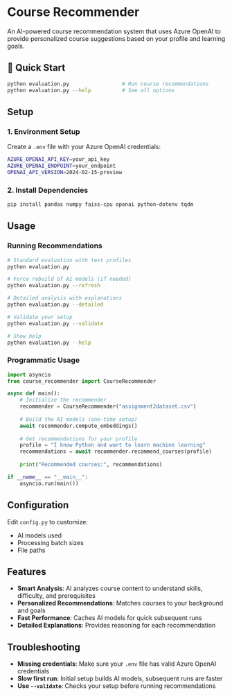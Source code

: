 # Course Recommender

An AI-powered course recommendation system that uses Azure OpenAI to provide personalized course suggestions based on your profile and learning goals.

## 🚀 Quick Start

```bash
python evaluation.py                 # Run course recommendations
python evaluation.py --help          # See all options
```

## Setup

### 1. Environment Setup
Create a `.env` file with your Azure OpenAI credentials:
```bash
AZURE_OPENAI_API_KEY=your_api_key
AZURE_OPENAI_ENDPOINT=your_endpoint
OPENAI_API_VERSION=2024-02-15-preview
```

### 2. Install Dependencies
```bash
pip install pandas numpy faiss-cpu openai python-dotenv tqdm
```

## Usage

### Running Recommendations

```bash
# Standard evaluation with test profiles
python evaluation.py

# Force rebuild of AI models (if needed)
python evaluation.py --refresh

# Detailed analysis with explanations
python evaluation.py --detailed

# Validate your setup
python evaluation.py --validate

# Show help
python evaluation.py --help
```

### Programmatic Usage

```python
import asyncio
from course_recommender import CourseRecommender

async def main():
    # Initialize the recommender
    recommender = CourseRecommender("assignment2dataset.csv")
    
    # Build the AI models (one-time setup)
    await recommender.compute_embeddings()
    
    # Get recommendations for your profile
    profile = "I know Python and want to learn machine learning"
    recommendations = await recommender.recommend_courses(profile)
    
    print("Recommended courses:", recommendations)

if __name__ == "__main__":
    asyncio.run(main())
```

## Configuration

Edit `config.py` to customize:
- AI models used
- Processing batch sizes
- File paths

## Features

- **Smart Analysis**: AI analyzes course content to understand skills, difficulty, and prerequisites
- **Personalized Recommendations**: Matches courses to your background and goals
- **Fast Performance**: Caches AI models for quick subsequent runs
- **Detailed Explanations**: Provides reasoning for each recommendation

## Troubleshooting

- **Missing credentials**: Make sure your `.env` file has valid Azure OpenAI credentials
- **Slow first run**: Initial setup builds AI models, subsequent runs are faster
- **Use `--validate`**: Checks your setup before running recommendations
